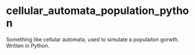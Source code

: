 # cellular_automata_population_python
Something like cellular automata, used to simulate a populaiton gorwth. Written in Python.
